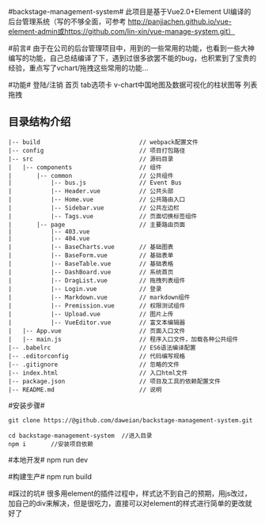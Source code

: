 #backstage-management-system#
此项目是基于Vue2.0+Element UI编译的后台管理系统（写的不够全面，可参考 http://panjiachen.github.io/vue-element-admin或https://github.com/lin-xin/vue-manage-system.git）

#前言#
由于在公司的后台管理项目中，用到的一些常用的功能，也看到一些大神编写的功能，自己总结编译了下，遇到过很多欲罢不能的bug，也积累到了宝贵的经验，重点写了vchart/拖拽这些常用的功能...

#功能#
    登陆/注销
    首页
    tab选项卡
    v-chart中国地图及数据可视化的柱状图等
    列表拖拽

## 目录结构介绍 ##

	|-- build                            // webpack配置文件
	|-- config                           // 项目打包路径
	|-- src                              // 源码目录
	|   |-- components                   // 组件
	|       |-- common                   // 公共组件
	|           |-- bus.js           	 // Event Bus
	|           |-- Header.vue           // 公共头部
	|           |-- Home.vue           	 // 公共路由入口
	|           |-- Sidebar.vue          // 公共左边栏
	|           |-- Tags.vue           	 // 页面切换标签组件
	|       |-- page                   	 // 主要路由页面
	|           |-- 403.vue
	|           |-- 404.vue
	|           |-- BaseCharts.vue       // 基础图表
	|           |-- BaseForm.vue         // 基础表单
	|           |-- BaseTable.vue        // 基础表格
	|           |-- DashBoard.vue        // 系统首页
	|           |-- DragList.vue         // 拖拽列表组件
	|           |-- Login.vue          	 // 登录
	|           |-- Markdown.vue         // markdown组件
	|           |-- Premission.vue       // 权限测试组件
	|           |-- Upload.vue           // 图片上传
	|           |-- VueEditor.vue        // 富文本编辑器
	|   |-- App.vue                      // 页面入口文件
	|   |-- main.js                      // 程序入口文件，加载各种公共组件
	|-- .babelrc                         // ES6语法编译配置
	|-- .editorconfig                    // 代码编写规格
	|-- .gitignore                       // 忽略的文件
	|-- index.html                       // 入口html文件
	|-- package.json                     // 项目及工具的依赖配置文件
	|-- README.md                        // 说明


#安装步骤#

    git clone https://@github.com/daweian/backstage-management-system.git

    cd backstage-management-system  //进入目录
    npm i       //安装项目依赖

#本地开发#
    npm run dev

#构建生产#
    npm run build

#踩过的坑#
    很多用element的插件过程中，样式达不到自己的预期，用js改过，加自己的div来解决，但是很吃力，直接可以对element的样式进行简单的更改就好了
    